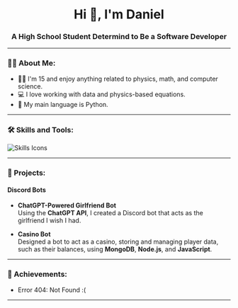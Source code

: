 <h1 align="center">Hi 👋, I'm Daniel</h1>
<h3 align="center">A High School Student Determind to Be a Software Developer</h3>

---

### 👨‍💻 About Me:
- 🧑‍🎓 I'm 15 and enjoy anything related to physics, math, and computer science.  
- 💻 I love working with data and physics-based equations.
- 🐍 My main language is Python.

---

### 🛠️ Skills and Tools:
<p align="left">
  <img src="https://skillicons.dev/icons?i=python,cpp,swift,javascript,nodejs,mongodb" alt="Skills Icons" />
</p>

---

### 🚀 Projects:

#### **Discord Bots**

- **ChatGPT-Powered Girlfriend Bot**  
  Using the **ChatGPT API**, I created a Discord bot that acts as the girlfriend I wish I had.
  
- **Casino Bot**  
  Designed a bot to act as a casino, storing and managing player data, such as their balances, using **MongoDB**, **Node.js**, and **JavaScript**.  

---

### 🥇 Achievements:
- Error 404: Not Found :(

---
